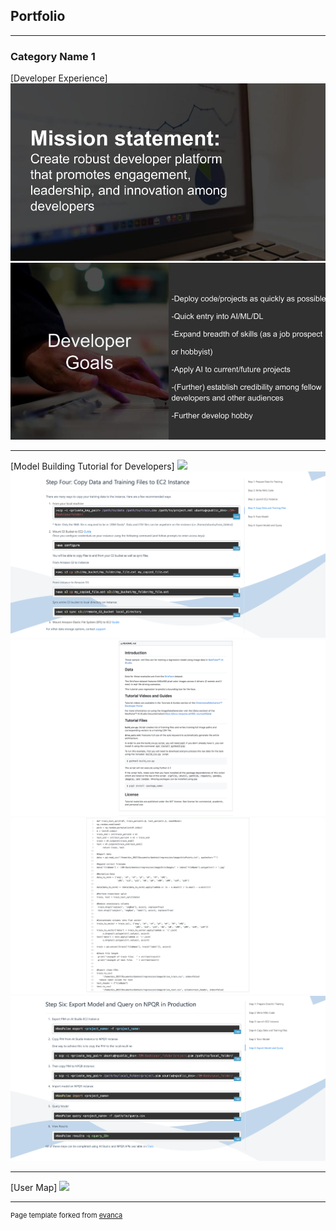 ## Portfolio

---

### Category Name 1 

[Developer Experience]
<img src="images/DMDeveloper_MissionStatement.jpg?raw=true"/>
<img src="images/DMDeveloper_DeveloperGoals.jpg?raw=true"/>

---
[Model Building Tutorial for Developers]
<img src="images/Build_Dataset.jpg?raw=true"/>
<img src="images/DataFiles_Ec2.png?raw=true"/>
<img src="images/Readme_Reg_Drive.png?raw=true"/>
<img src="images/NML_Reg_Sample.png?raw=true"/>
<img src="images/ModelExport_Query.png?raw=true"/>

---
[User Map]
<img src="images/dummy_thumbnail.jpg?raw=true"/>


---
<p style="font-size:11px">Page template forked from <a href="https://github.com/evanca/quick-portfolio">evanca</a></p>
<!-- Remove above link if you don't want to attibute -->
